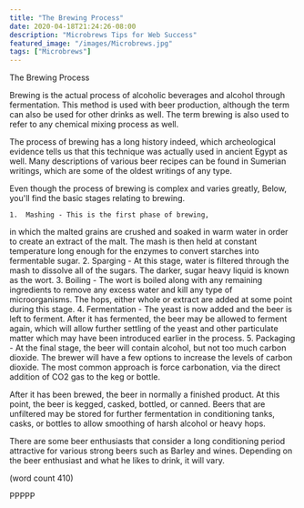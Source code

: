 ```yaml
---
title: "The Brewing Process"
date: 2020-04-18T21:24:26-08:00
description: "Microbrews Tips for Web Success"
featured_image: "/images/Microbrews.jpg"
tags: ["Microbrews"]
---
```


The Brewing Process

Brewing is the actual process of alcoholic beverages
and alcohol through fermentation. This method is
used with beer production, although the term can
also be used for other drinks as well.  The term
brewing is also used to refer to any chemical
mixing process as well.

The process of brewing has a long history indeed,
which archeological evidence tells us that this
technique was actually used in ancient Egypt as
well.  Many descriptions of various beer recipes
can be found in Sumerian writings, which are 
some of the oldest writings of any type.

Even though the process of brewing is complex and
varies greatly, Below, you'll find the basic 
stages relating to brewing.

	1.  Mashing - This is the first phase of brewing,
in which the malted grains are crushed and soaked
in warm water in order to create an extract of the
malt.  The mash is then held at constant 
temperature long enough for the enzymes to convert
starches into fermentable sugar.
	2.  Sparging -  At this stage, water is 
filtered through the mash to dissolve all of the
sugars.  The darker, sugar heavy liquid is known
as the wort.
	3.  Boiling - The wort is boiled along 
with any remaining ingredients to remove any excess
water and kill any type of microorganisms.  The
hops, either whole or extract are added at some
point during this stage.
	4.  Fermentation - The yeast is now added
and the beer is left to ferment.  After it has
fermented, the beer may be allowed to ferment again,
which will allow further settling of the yeast and
other particulate matter which may have been introduced
earlier in the process.
	5.  Packaging - At the final stage, the 
beer will contain alcohol, but not too much carbon
dioxide.  The brewer will have a few options to
increase the levels of carbon dioxide.  The most 
common approach is force carbonation, via the direct
addition of CO2 gas to the keg or bottle.

After it has been brewed, the beer in normally a 
finished product.  At this point, the beer is 
kegged, casked, bottled, or canned.  Beers that
are unfiltered may be stored for further fermentation
in conditioning tanks, casks, or bottles to allow
smoothing of harsh alcohol or heavy hops.

There are some beer enthusiasts that consider a 
long conditioning period attractive for various 
strong beers such as Barley and wines.  Depending on
the beer enthusiast and what he likes to drink, 
it will vary.

(word count 410)

PPPPP

